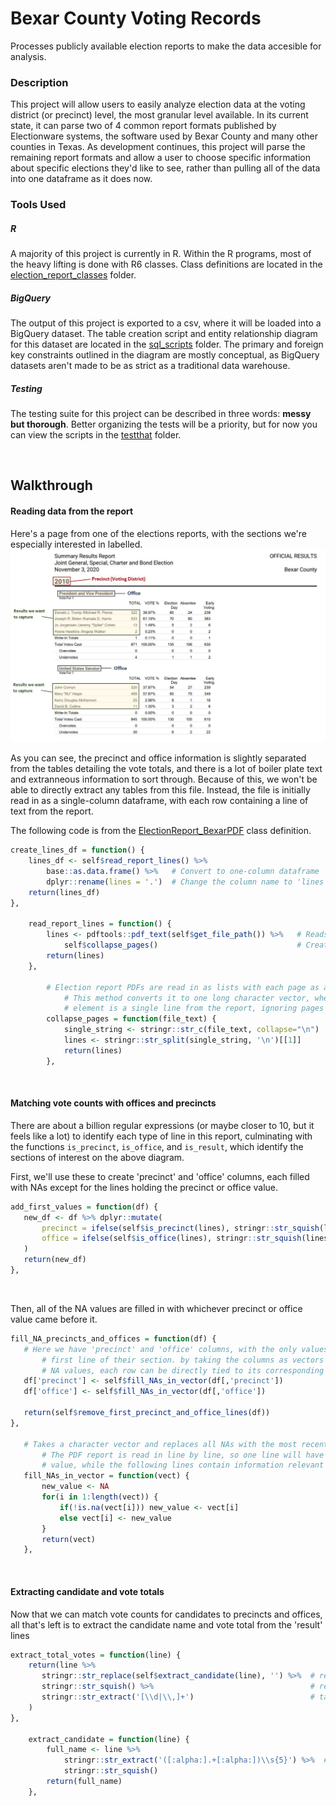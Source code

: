 # Bexar County Voting Records
 Processes publicly available election reports to make the data accesible for analysis.

### Description
This project will allow users to easily analyze election data at the voting district (or precinct) level, the most granular level available. In its current state, it can parse two of 4 common report formats published by Electionware systems, the software used by Bexar County and many other counties in Texas. As development continues, this project will parse the remaining report formats and allow a user to choose specific information about specific elections they'd like to see, rather than pulling all of the data into one dataframe as it does now.

### Tools Used

##### R
A majority of this project is currently in R. Within the R programs, most of the heavy lifting is done with R6 classes. Class definitions are located in the [election_report_classes](/code/election_report_classes) folder. 

##### BigQuery
The output of this project is exported to a csv, where it will be loaded into a BigQuery dataset. The table creation script and entity relationship diagram for this dataset are located in the [sql_scripts](/code/sql_scripts) folder. The primary and foreign key constraints outlined in the diagram are mostly conceptual, as BigQuery datasets aren't made to be as strict as a traditional data warehouse.

##### Testing
The testing suite for this project can be described in three words: **messy but thorough**. Better organizing the tests will be a priority, but for now you can view the scripts in the [testthat](tests/testthat) folder.

<br>   
   
## Walkthrough

#### Reading data from the report
Here's a page from one of the elections reports, with the sections we're especially interested in labelled.
![Report Layout](https://github.com/alexpowers2017/Bexar-County-Voting-Records/blob/main/data/election_reports/report_layout.JPG)

As you can see, the precinct and office information is slightly separated from the tables detailing the vote totals, and there is a lot of boiler plate text and extranneous information to sort through. Because of this, we won't be able to directly extract any tables from this file. Instead, the file is initially read in as a single-column dataframe, with each row containing a line of text from the report. 
   
The following code is from the [ElectionReport_BexarPDF](code/election_report_classes/ElectionReport_BexarPDF.R) class definition.
```R
create_lines_df = function() { 
    lines_df <- self$read_report_lines() %>%
        base::as.data.frame() %>%   # Convert to one-column dataframe
        dplyr::rename(lines = '.')  # Change the column name to 'lines'
    return(lines_df)
},

    read_report_lines = function() {
        lines <- pdftools::pdf_text(self$get_file_path()) %>%   # Reads the PDF file to char list (must already be downloaded using 'retrieve_data')
            self$collapse_pages()                               # Creates char vect - each PDF line is an element
        return(lines)
    },

        # Election report PDFs are read in as lists with each page as an element.
            # This method converts it to one long character vector, where each 
            # element is a single line from the report, ignoring pages
        collapse_pages = function(file_text) {
            single_string <- stringr::str_c(file_text, collapse="\n")   # Collapse all pages into one string, separated by \n
            lines <- stringr::str_split(single_string, '\n')[[1]]       # Reads each line as an element in a char vector
            return(lines)
        },
```
   
<br>   
   
#### Matching vote counts with offices and precincts
There are about a billion regular expressions (or maybe closer to 10, but it feels like a lot) to identify each type of line in this report, culminating with the functions ```is_precinct```, ```is_office```, and ```is_result```, which identify the sections of interest on the above diagram.
 
 First, we'll use these to create 'precinct' and 'office' columns, each filled with NAs except for the lines holding the precinct or office value.
 ```R
 add_first_values = function(df) {
    new_df <- df %>% dplyr::mutate(
        precinct = ifelse(self$is_precinct(lines), stringr::str_squish(lines), NA),
        office = ifelse(self$is_office(lines), stringr::str_squish(lines), NA)
    )
    return(new_df)
},
 ```
 
 <br>   
    
 Then, all of the NA values are filled in with whichever precinct or office value came before it.
 ```R
 fill_NA_precincts_and_offices = function(df) {
    # Here we have 'precinct' and 'office' columns, with the only values being held on the
        # first line of their section. by taking the columns as vectors and filling in the 
        # NA values, each row can be directly tied to its corresponding precinct/office
    df['precinct'] <- self$fill_NAs_in_vector(df[,'precinct'])
    df['office'] <- self$fill_NAs_in_vector(df[,'office'])

    return(self$remove_first_precinct_and_office_lines(df))
},

    # Takes a character vector and replaces all NAs with the most recent non-NA value
        # The PDF report is read in line by line, so one line will have a precinct or office
        # value, while the following lines contain information relevant to that precinct/office
    fill_NAs_in_vector = function(vect) {
        new_value <- NA
        for(i in 1:length(vect)) {
            if(!is.na(vect[i])) new_value <- vect[i] 
            else vect[i] <- new_value 
        }
        return(vect)
    },
 ```
   
<br>   
   
#### Extracting candidate and vote totals
Now that we can match vote counts for candidates to precincts and offices, all that's left is to extract the candidate name and vote total from the 'result' lines
```R
extract_total_votes = function(line) {
    return(line %>%
       stringr::str_replace(self$extract_candidate(line), '') %>%  # remove 'candidate' value from the line
       stringr::str_squish() %>%                                   # remove all leading and trailing spaces
       stringr::str_extract('[\\d|\\,]+')                          # take the first number in what is left of the line - this is the 'total votes'
    )
},

    extract_candidate = function(line) {
        full_name <- line %>%
            stringr::str_extract('([:alpha:].+[:alpha:])\\s{5}') %>%  # Sequence starting with a letter, ending with a letter, and followed by at least 5 spaces
            stringr::str_squish()
        return(full_name)
    },
```
